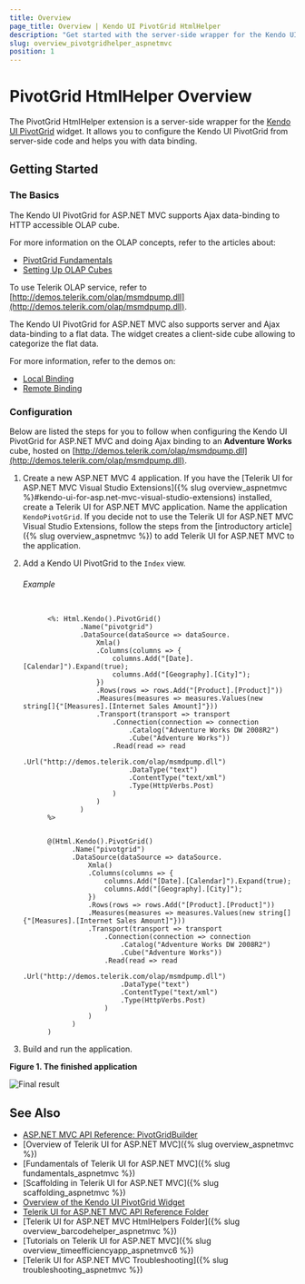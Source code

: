 ```yaml
---
title: Overview
page_title: Overview | Kendo UI PivotGrid HtmlHelper
description: "Get started with the server-side wrapper for the Kendo UI PivotGrid widget for ASP.NET MVC."
slug: overview_pivotgridhelper_aspnetmvc
position: 1
---
```


# PivotGrid HtmlHelper Overview

The PivotGrid HtmlHelper extension is a server-side wrapper for the [Kendo UI PivotGrid](../../../kendo-ui/api/javascript/ui/pivotgrid) widget. It allows you to configure the Kendo UI PivotGrid from server-side code and helps you with data binding.

## Getting Started

### The Basics

The Kendo UI PivotGrid for ASP.NET MVC supports Ajax data-binding to HTTP accessible OLAP cube.

For more information on the OLAP concepts, refer to the articles about:

- [PivotGrid Fundamentals](http://docs.telerik.com/kendo-ui/controls/data-management/pivotgrid/overview)
- [Setting Up OLAP Cubes](http://docs.telerik.com/kendo-ui/controls/data-management/pivotgrid/fundamentals)

To use Telerik OLAP service, refer to [http://demos.telerik.com/olap/msmdpump.dll](http://demos.telerik.com/olap/msmdpump.dll).

The Kendo UI PivotGrid for ASP.NET MVC also supports server and Ajax data-binding to a flat data. The widget creates a client-side cube allowing to categorize the flat data.

For more information, refer to the demos on:

- [Local Binding](http://demos.telerik.com/aspnet-mvc/pivotgrid/local-flat-data-binding)
- [Remote Binding](http://demos.telerik.com/aspnet-mvc/pivotgrid/remote-flat-data-binding)

### Configuration

Below are listed the steps for you to follow when configuring the Kendo UI PivotGrid for ASP.NET MVC and doing Ajax binding to an **Adventure Works** cube, hosted on [http://demos.telerik.com/olap/msmdpump.dll](http://demos.telerik.com/olap/msmdpump.dll).

1. Create a new ASP.NET MVC 4 application. If you have the [Telerik UI for ASP.NET MVC Visual Studio Extensions]({% slug overview_aspnetmvc %}#kendo-ui-for-asp.net-mvc-visual-studio-extensions) installed, create a Telerik UI for ASP.NET MVC application. Name the application `KendoPivotGrid`. If you decide not to use the Telerik UI for ASP.NET MVC Visual Studio Extensions, follow the steps from the [introductory article]({% slug overview_aspnetmvc %}) to add Telerik UI for ASP.NET MVC to the application.

1. Add a Kendo UI PivotGrid to the `Index` view.

    ###### Example

    ```tab-ASPX

          <%: Html.Kendo().PivotGrid()
                  .Name("pivotgrid")
                  .DataSource(dataSource => dataSource.
                      Xmla()
                      .Columns(columns => {
                          columns.Add("[Date].[Calendar]").Expand(true);
                          columns.Add("[Geography].[City]");
                      })
                      .Rows(rows => rows.Add("[Product].[Product]"))
                      .Measures(measures => measures.Values(new string[]{"[Measures].[Internet Sales Amount]"}))
                      .Transport(transport => transport
                          .Connection(connection => connection
                              .Catalog("Adventure Works DW 2008R2")
                              .Cube("Adventure Works"))
                          .Read(read => read
                              .Url("http://demos.telerik.com/olap/msmdpump.dll")
                              .DataType("text")
                              .ContentType("text/xml")
                              .Type(HttpVerbs.Post)
                          )
                      )
                  )
          %>
    ```
    ```tab-Razor

          @(Html.Kendo().PivotGrid()
                .Name("pivotgrid")
                .DataSource(dataSource => dataSource.
                    Xmla()
                    .Columns(columns => {
                        columns.Add("[Date].[Calendar]").Expand(true);
                        columns.Add("[Geography].[City]");
                    })
                    .Rows(rows => rows.Add("[Product].[Product]"))
                    .Measures(measures => measures.Values(new string[]{"[Measures].[Internet Sales Amount]"}))
                    .Transport(transport => transport
                        .Connection(connection => connection
                            .Catalog("Adventure Works DW 2008R2")
                            .Cube("Adventure Works"))
                        .Read(read => read
                            .Url("http://demos.telerik.com/olap/msmdpump.dll")
                            .DataType("text")
                            .ContentType("text/xml")
                            .Type(HttpVerbs.Post)
                        )
                    )
                )
          )
    ```

1. Build and run the application.

  **Figure 1. The finished application**

  ![Final result](/helpers/pivotgrid/images/pivotgrid.png)

## See Also

* [ASP.NET MVC API Reference: PivotGridBuilder](../../../kendo-ui/api/Kendo.Mvc.UI.Fluent/PivotGridBuilder)
* [Overview of Telerik UI for ASP.NET MVC]({% slug overview_aspnetmvc %})
* [Fundamentals of Telerik UI for ASP.NET MVC]({% slug fundamentals_aspnetmvc %})
* [Scaffolding in Telerik UI for ASP.NET MVC]({% slug scaffolding_aspnetmvc %})
* [Overview of the Kendo UI PivotGrid Widget](../../../kendo-ui/controls/data-management/pivotgrid/overview)
* [Telerik UI for ASP.NET MVC API Reference Folder](../../../kendo-ui/api/Kendo.Mvc/AggregateFunction)
* [Telerik UI for ASP.NET MVC HtmlHelpers Folder]({% slug overview_barcodehelper_aspnetmvc %})
* [Tutorials on Telerik UI for ASP.NET MVC]({% slug overview_timeefficiencyapp_aspnetmvc6 %})
* [Telerik UI for ASP.NET MVC Troubleshooting]({% slug troubleshooting_aspnetmvc %})
